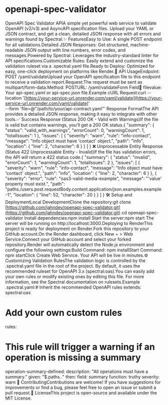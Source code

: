 # openapi-spec-validator

OpenAPI Spec Validator APIA simple yet powerful web service to validate OpenAPI (v2/v3) and AsyncAPI specification files. Upload your YAML or JSON contract, and get a clean, detailed JSON response with all errors and warnings found by Spectral.✨ FeaturesEasy to Use: A single POST endpoint for all validations.Detailed JSON Responses: Get structured, machine-readable JSON output with line numbers, error codes, and messages.Powered by Spectral: Leverages the industry-standard linter for API specifications.Customizable Rules: Easily extend and customize the validation ruleset via a .spectral.yaml file.Ready to Deploy: Optimized for easy, one-click deployment on platforms like Render.🚀 API UsageEndpoint: POST /yaml/validateUpload your OpenAPI specification file to this endpoint to receive a validation report.Request:The request must be sent as multipart/form-data.Method: POSTURL: /yaml/validateForm Field:key: filevalue: Your api-spec.yaml or api-spec.json file.Example cURL Request:curl --location '[https://your-service-url.onrender.com/yaml/validate](https://your-service-url.onrender.com/yaml/validate)' \
--form 'file=@"/path/to/your/api-contract.yaml"'
Response FormatThe API provides a detailed JSON response, making it easy to integrate with other tools.✅ Success Response (Status 200 OK - Valid with Warnings)If the file is valid but contains warnings, you'll get a 200 OK status.{
  "summary": {
    "status": "valid_with_warnings",
    "errorCount": 0,
    "warningCount": 1,
    "totalIssues": 1
  },
  "issues": [
    {
      "severity": "warn",
      "rule": "info-contact",
      "message": "Info object must have 'contact' object.",
      "path": "info",
      "location": {
        "line": 2,
        "character": 6
      }
    }
  ]
}
❌ Unprocessable Entity Response (Status 422 Unprocessable Entity - Invalid)If the file has validation errors, the API will return a 422 status code.{
  "summary": {
    "status": "invalid",
    "errorCount": 1,
    "warningCount": 1,
    "totalIssues": 2
  },
  "issues": [
    {
      "severity": "warn",
      "rule": "info-contact",
      "message": "Info object must have 'contact' object.",
      "path": "info",
      "location": {
        "line": 2,
        "character": 6
      }
    },
    {
      "severity": "error",
      "rule": "oas3-valid-media-example",
      "message": "'value' property must exist.",
      "path": "paths./users.post.requestBody.content.application/json.examples.example-1",
      "location": {
        "line": 52,
        "character": 20
      }
    }
  ]
}
🛠️ Setup and DeploymentLocal DevelopmentClone the repository:git clone [https://github.com/jahndev/openapi-spec-validator.git](https://github.com/jahndev/openapi-spec-validator.git)
cd openapi-spec-validator
Install dependencies:npm install
Start the server:npm start
The server will be running on http://localhost:3000.Deploying to RenderThis project is ready for deployment on Render.Fork this repository to your GitHub account.On the Render dashboard, click New + > Web Service.Connect your GitHub account and select your forked repository.Render will automatically detect the Node.js environment and configure the following settings:Build Command: npm installStart Command: npm startClick Create Web Service. Your API will be live in minutes.⚙️ Customizing Validation RulesThe validation logic is controlled by the .spectral.yaml file in the root of the project. By default, it uses the recommended ruleset for OpenAPI 3.x (spectral:oas).You can easily add your own rules or modify existing ones by editing this file. For more information, see the Spectral documentation on rulesets.Example .spectral.yaml:# Inherit the recommended OpenAPI rules
extends: spectral:oas

# Add your own custom rules
rules:
  # This rule will trigger a warning if an operation is missing a summary
  operation-summary-defined:
    description: "All operations must have a summary."
    given: "$.paths.*.*"
    then:
      field: summary
      function: truthy
    severity: warn
🤝 ContributingContributions are welcome! If you have suggestions for improvements or find a bug, please feel free to open an issue or submit a pull request.📄 LicenseThis project is open-source and available under the MIT License.
